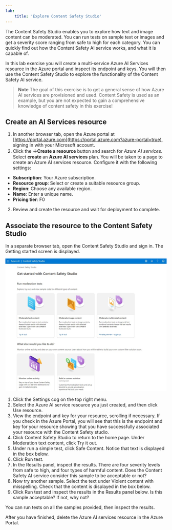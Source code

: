 ```yaml
---
lab:
    title: 'Explore Content Safety Studio'
---
```


The Content Safety Studio enables you to explore how text and image content can be moderated. You can run tests on sample text or images and get a severity score ranging from safe to high for each category. You can quickly find out how the Content Safety AI service works, and what it is capable of. 

In this lab exercise you will create a multi-service Azure AI Services resource in the Azure portal and inspect its endpoint and keys. You will then use the Content Safety Studio to explore the functionality of the Content Safety AI service. 

> **Note**
> The goal of this exercise is to get a general sense of how Azure AI services are provisioned and used. Content Safety is used as an example, but you are not expected to gain a comprehensive knowledge of content safety in this exercise!

## Create an AI Services resource

1.  In another browser tab, open the Azure portal at [https://portal.azure.com](https://portal.azure.com?azure-portal=true), signing in with your Microsoft account.
1.	Click the **&#65291;Create a resource** button and search for *Azure AI services*. Select **create** an **Azure AI services** plan. You will be taken to a page to create an Azure AI services resource. Configure it with the following settings:
- **Subscription**: Your Azure subscription.
- **Resource group**: Select or create a suitable resource group.
- **Region**: Choose any available region.
- **Name**: Enter a unique name.
- **Pricing tier**: F0 
2.	Review and create the resource and wait for deployment to complete. 

## Associate the resource to the Content Safety Studio 
In a separate browser tab, open the Content Safety Studio and sign in. The Getting started screen is displayed.

![Screenshot of the content safety studio landing page.](./media/content-safety/content-safety-getting-started.png)

1.	Click the Settings cog on the top right menu.
2.	Select the Azure AI service resource you just created, and then click Use resource.
3.	View the endpoint and key for your resource, scrolling if necessary. If you check in the Azure Portal, you will see that this is the endpoint and key for your resource showing that you have successfully associated your resource with the Content Safety studio.
4.	Click Content Safety Studio to return to the home page. Under Moderation text content, click Try it out.
5.	Under run a simple test, click Safe Content. Notice that text is displayed in the box below. 
6.	Click Run test. 
7.	In the Results panel, inspect the results. There are four severity levels from safe to high, and four types of harmful content. Does the Content Safety AI service consider this sample to be acceptable or not? 
8.	Now try another sample. Select the text under Violent content with misspelling. Check that the content is displayed in the box below.
9.	Click Run test and inspect the results in the Results panel below. Is this sample acceptable? If not, why not?

You can run tests on all the samples provided, then inspect the results.

After you have finished, delete the Azure AI services resource in the Azure Portal. 
